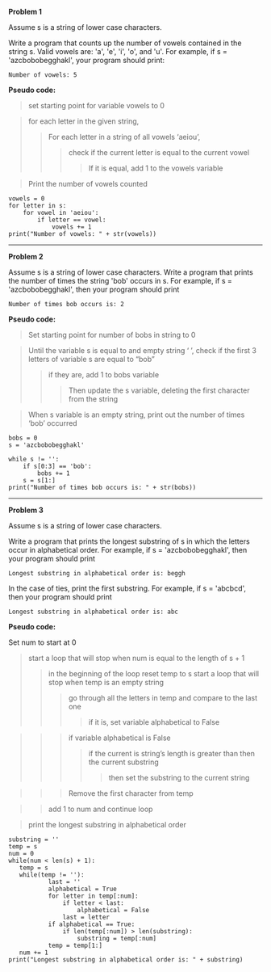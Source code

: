 **Problem 1**

Assume s is a string of lower case characters.

Write a program that counts up the number of vowels contained in the string s. Valid vowels are: 'a', 'e', 'i', 'o', and 'u'. For example, if s = 'azcbobobegghakl', your program should print:

```Number of vowels: 5```


__Pseudo code:__ 

> set starting point for variable vowels to 0

> for each letter in the given string,
>> For each letter in a string of all vowels ‘aeiou’,
>>> check if the current letter is equal to the current vowel 
>>>> If it is equal, add 1 to the vowels variable

> Print the number of vowels counted

```
vowels = 0
for letter in s:
    for vowel in 'aeiou':
        if letter == vowel:
            vowels += 1
print("Number of vowels: " + str(vowels))
```

___

**Problem 2**

Assume s is a string of lower case characters.
Write a program that prints the number of times the string 'bob' occurs in s. For example, if s = 'azcbobobegghakl', then your program should print

```Number of times bob occurs is: 2```


__Pseudo code:__

> Set starting point for number of bobs in string to 0

> Until the variable s is equal to and empty string ‘ ’, check if the first 3 letters of variable s are equal to “bob” 
>> if they are, add 1 to bobs variable 
>>> Then update the s variable, deleting the first character from the string

> When s variable is an empty string, print out the number of times ‘bob’ occurred 

```
bobs = 0
s = 'azcbobobegghakl'

while s != '':
    if s[0:3] == 'bob':
        bobs += 1
    s = s[1:]
print("Number of times bob occurs is: " + str(bobs))
```

___


**Problem 3**

Assume s is a string of lower case characters.

Write a program that prints the longest substring of s in which the letters occur in alphabetical order. For example, if s = 'azcbobobegghakl', then your program should print

```Longest substring in alphabetical order is: beggh```

In the case of ties, print the first substring. For example, if s = 'abcbcd', then your program should print

```Longest substring in alphabetical order is: abc```


__Pseudo code:__

Set num to start at 0

> start a loop that will stop when num is equal to the length of s + 1
>> in the beginning of the loop reset temp to s 
>> start a loop that will stop when temp is an empty string
>>> go through all the letters in temp and compare to the last one
>>>> if it is, set variable alphabetical to False 

>>> if variable alphabetical is False 
>>>> if the current is string’s length is greater than then the current substring 
>>>>> then set the substring to the current string 

>>> Remove the first character from temp

>> add 1 to num and continue loop

> print the longest substring in alphabetical order 

```
substring = ''
temp = s 
num = 0
while(num < len(s) + 1): 
   temp = s
   while(temp != ''):
           last = ''
           alphabetical = True
           for letter in temp[:num]: 
               if letter < last:
                   alphabetical = False
               last = letter
           if alphabetical == True:
               if len(temp[:num]) > len(substring):
                   substring = temp[:num]
           temp = temp[1:]  
   num += 1
print("Longest substring in alphabetical order is: " + substring)
```
